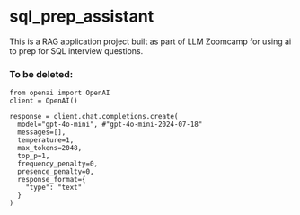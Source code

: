 # sql_prep_assistant
This is a RAG application project built as part of LLM Zoomcamp for using ai to prep for SQL interview questions.

### To be deleted:
```
from openai import OpenAI
client = OpenAI()

response = client.chat.completions.create(
  model="gpt-4o-mini", #"gpt-4o-mini-2024-07-18"
  messages=[],
  temperature=1,
  max_tokens=2048,
  top_p=1,
  frequency_penalty=0,
  presence_penalty=0,
  response_format={
    "type": "text"
  }
)
```

